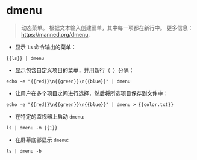 # dmenu

> 动态菜单。
> 根据文本输入创建菜单，其中每一项都在新行中。
> 更多信息： <https://manned.org/dmenu>.

- 显示 `ls` 命令输出的菜单：

`{{ls}} | dmenu`

- 显示包含自定义项目的菜单，并用新行（`
`）分隔：

`echo -e "{{red}}\n{{green}}\n{{blue}}" | dmenu`

- 让用户在多个项目之间进行选择，然后将所选项目保存到文件中：

`echo -e "{{red}}\n{{green}}\n{{blue}}" | dmenu > {{color.txt}}`

- 在特定的监视器上启动 `dmenu`:

`ls | dmenu -m {{1}}`

- 在屏幕底部显示 `dmenu`:

`ls | dmenu -b`
